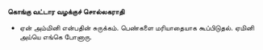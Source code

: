 **கொங்கு வட்டார வழக்குச் சொல்லகராதி**
- ஏன் அம்மினி என்பதின் சுருக்கம். பெண்களை மரியாதையாக கூப்பிடுதல். ஏமினி அய்யெ எங்கெ போனாரு.

